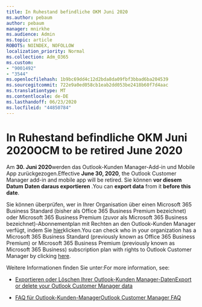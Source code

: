 ```yaml
---
title: In Ruhestand befindliche OKM Juni 2020
ms.author: pebaum
author: pebaum
manager: mnirkhe
ms.audience: Admin
ms.topic: article
ROBOTS: NOINDEX, NOFOLLOW
localization_priority: Normal
ms.collection: Adm_O365
ms.custom:
- "9001492"
- "3544"
ms.openlocfilehash: 1b9bc69dd4c12d2bda8da09fbf3bbad6ba204539
ms.sourcegitcommit: 722e9a0ed058cb1eab2dd053be2418b60f7d4aac
ms.translationtype: MT
ms.contentlocale: de-DE
ms.lasthandoff: 06/23/2020
ms.locfileid: "44850784"
---
```

# <a name="ocm-to-be-retired-june-2020"></a><span data-ttu-id="e75ff-102">In Ruhestand befindliche OKM Juni 2020</span><span class="sxs-lookup"><span data-stu-id="e75ff-102">OCM to be retired June 2020</span></span>


<span data-ttu-id="e75ff-103">Am **30. Juni 2020**werden das Outlook-Kunden Manager-Add-in und Mobile App zurückgezogen.</span><span class="sxs-lookup"><span data-stu-id="e75ff-103">Effective **June 30, 2020**, the Outlook Customer Manager add-in and mobile app will be retired.</span></span> <span data-ttu-id="e75ff-104">Sie können **vor diesem Datum** **Daten daraus exportieren** .</span><span class="sxs-lookup"><span data-stu-id="e75ff-104">You can  **export data**  from it  **before this date**.</span></span>  

<span data-ttu-id="e75ff-105">Sie können überprüfen, wer in Ihrer Organisation über einen Microsoft 365 Business Standard (bisher als Office 365 Business Premium bezeichnet) oder Microsoft 365 Business Premium (zuvor als Microsoft 365 Business bezeichnet)-Abonnementplan mit Rechten an den Outlook-Kunden Manager verfügt, indem Sie [hier](https://admin.microsoft.com/AdminPortal/Home?ref=/users)klicken.</span><span class="sxs-lookup"><span data-stu-id="e75ff-105">You can check who in your organization has a Microsoft 365 Business Standard (previously known as Office 365 Business Premium) or Microsoft 365 Business Premium (previously known as Microsoft 365 Business) subscription plan with rights to Outlook Customer Manager by clicking [here](https://admin.microsoft.com/AdminPortal/Home?ref=/users).</span></span>

<span data-ttu-id="e75ff-106">Weitere Informationen finden Sie unter:</span><span class="sxs-lookup"><span data-stu-id="e75ff-106">For more information, see:</span></span>

- [<span data-ttu-id="e75ff-107">Exportieren oder Löschen Ihrer Outlook-Kunden Manager-Daten</span><span class="sxs-lookup"><span data-stu-id="e75ff-107">Export or delete your Outlook Customer Manager data</span></span>](https://support.office.com/article/1a421cb4-e8de-4b44-bfb8-710b92820439)

- [<span data-ttu-id="e75ff-108">FAQ für Outlook-Kunden-Manager</span><span class="sxs-lookup"><span data-stu-id="e75ff-108">Outlook Customer Manager FAQ</span></span>](https://support.office.com/article/88e127ca-43a1-4c9d-8d52-6ad3a80f9c32)
